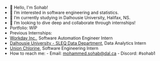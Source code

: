 - 👋 Hello, I'm Sohab!
- 🎋 I’m interested in software engineering and statistics.
- 🧠 I’m currently studying in Dalhousie University, Halifax, NS.
- 🤝 I’m looking to dive deep and collaborate through internships!
- Portfolio: WIP
- Previous Internships:
- [Workday Inc.](https://www.workday.com/), Software Automation Engineer Intern
- [Dalhousie University - SLEQ Data Department](https://www.dal.ca/dept/clt/sleq.html), Data Analytics Intern
- [Union Chlorine](https://www.unionchlorine.com/), Software Engineering Intern
- How to reach me:
      - Email: mohammed.sohab@dal.ca
      - Discord: #sohab1
